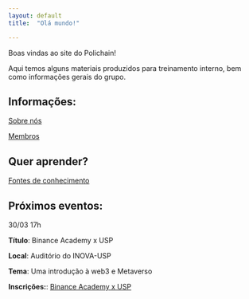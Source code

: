 ```yaml
---
layout: default
title:  "Olá mundo!"

---
```


Boas vindas ao site do Polichain!

Aqui temos alguns materiais produzidos para treinamento interno, bem como informações gerais do grupo.

## Informações:

[Sobre nós](saibamais)

[Membros](membros)

## Quer aprender?

[Fontes de conhecimento](estudo)

## Próximos eventos:

30/03 17h

**Título**: Binance Academy x USP

**Local**: Auditório do INOVA-USP

**Tema**: Uma introdução à web3 e Metaverso

**Inscrições:**: [Binance Academy x USP](https://www.eventbrite.co.uk/e/binance-academy-x-usp-tickets-588366749787)